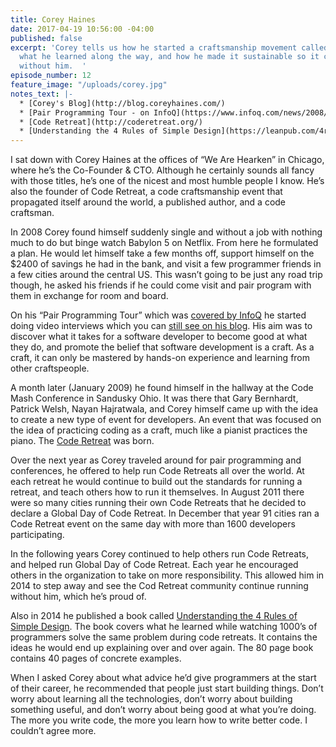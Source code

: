 ```yaml
---
title: Corey Haines
date: 2017-04-19 10:56:00 -04:00
published: false
excerpt: 'Corey tells us how he started a craftsmanship movement called Code Retreat,
  what he learned along the way, and how he made it sustainable so it continues on
  without him.  '
episode_number: 12
feature_image: "/uploads/corey.jpg"
notes_text: |-
  * [Corey's Blog](http://blog.coreyhaines.com/)
  * [Pair Programming Tour - on InfoQ](https://www.infoq.com/news/2008/12/haines-pairing-tour)
  * [Code Retreat](http://coderetreat.org/)
  * [Understanding the 4 Rules of Simple Design](https://leanpub.com/4rulesofsimpledesign)
---
```


I sat down with Corey Haines at the offices of “We Are Hearken” in Chicago, where he’s the Co-Founder & CTO.  Although he certainly sounds all fancy with those titles, he’s one of the nicest and most humble people I know.  He’s also the founder of Code Retreat, a code craftsmanship event that propagated itself around the world, a published author, and a code craftsman.

In 2008 Corey found himself suddenly single and without a job with nothing much to do but binge watch Babylon 5 on Netflix.  From here he formulated a plan.  He would let himself take a few months off, support himself on the $2400 of savings he had in the bank, and visit a few programmer friends in a few cities around the central US.  This wasn’t going to be just any road trip though, he asked his friends if he could come visit and pair program with them in exchange for room and board.  

On his “Pair Programming Tour” which was [covered by InfoQ](https://www.infoq.com/news/2008/12/haines-pairing-tour) he started doing video interviews which you can [still see on his blog](http://blog.coreyhaines.com/2008/12/).  His aim was to discover what it takes for a software developer to become good at what they do, and promote the belief that software development is a craft.  As a craft, it can only be mastered by hands-on experience and learning from other craftspeople.

A month later (January 2009) he found himself in the hallway at the Code Mash Conference in Sandusky Ohio.  It was there that Gary Bernhardt, Patrick Welsh, Nayan Hajratwala, and Corey himself came up with the idea to create a new type of event for developers.  An event that was focused on the idea of practicing coding as a craft, much like a pianist practices the piano.  The [Code Retreat](http://coderetreat.org/) was born.

Over the next year as Corey traveled around for pair programming and conferences, he offered to help run Code Retreats all over the world.  At each retreat he would continue to build out the standards for running a retreat, and teach others how to run it themselves.  In August 2011 there were so many cities running their own Code Retreats that he decided to declare a Global Day of Code Retreat.  In December that year 91 cities ran a Code Retreat event on the same day with more than 1600 developers participating.

In the following years Corey continued to help others run Code Retreats, and helped run Global Day of Code Retreat.  Each year he encouraged others in the organization to take on more responsibility.  This allowed him in 2014 to step away and see the Cod Retreat community continue running without him, which he’s proud of.  

Also in 2014 he published a book called [Understanding the 4 Rules of Simple Design](https://leanpub.com/4rulesofsimpledesign).  The book covers what he learned while watching 1000’s of programmers solve the same problem during code retreats.  It contains the ideas he would end up explaining over and over again.  The 80 page book contains 40 pages of concrete examples.

When I asked Corey about what advice he’d give programmers at the start of their career, he recommended that people just start building things.  Don’t worry about learning all the technologies, don’t worry about building something useful, and don’t worry about being good at what you’re doing.  The more you write code, the more you learn how to write better code.  I couldn’t agree more.
